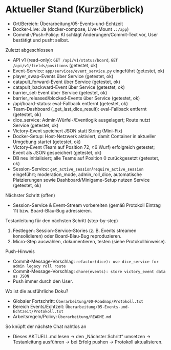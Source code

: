 # Aktueller Stand (Kurzüberblick)

- Ort/Bereich: Überarbeitung/05-Events-und-Echtzeit
- Docker-Live: Ja (docker-compose, Live-Mount `.:/app`)
- Commit-/Push-Policy: KI schlägt Änderungen/Commit-Text vor, User bestätigt und pusht selbst.

 Zuletzt abgeschlossen
- API v1 (read-only): `GET /api/v1/status/board`, `GET /api/v1/fields/positions` (getestet, ok)
- Event-Service: `app/services/event_service.py` eingeführt (getestet, ok)
- player_swap-Events über Service (getestet, ok)
- catapult_forward-Event über Service (getestet, ok)
- catapult_backward-Event über Service (getestet, ok)
- barrier_set-Event über Service (getestet, ok)
- barrier_released/blocked-Events über Service (getestet, ok)
- /api/board-status: eval-Fallback entfernt (getestet, ok)
- Team-Dashboard (_get_last_dice_result): eval-Fallback entfernt (getestet, ok)
 - dice_service: Admin-Würfel-/Eventlogik ausgelagert; Route nutzt Service (getestet, ok)
 - Victory-Event speichert JSON statt String (Mini-Fix)
- Docker-Setup: Host-Netzwerk aktiviert, damit Container in aktueller Umgebung startet (getestet, ok)
- Victory-Event (Team auf Position 72, ≥6 Wurf) erfolgreich getestet; Event als JSON gespeichert (getestet, ok)
- DB neu initialisiert; alle Teams auf Position 0 zurückgesetzt (getestet, ok)
- Session-Service: `get_active_session`/`require_active_session` eingeführt; moderation_mode, admin_roll_dice, automatische Platzierungen sowie Dashboard/Minigame-Setup nutzen Service (getestet, ok)

Nächster Schritt (offen)
- Session-Service & Event-Stream vorbereiten (gemäß Protokoll Eintrag 11) bzw. Board-Blau-Bug adressieren.

Testanleitung für den nächsten Schritt (step-by-step)
 1) Festlegen: Session-Service-Stories (z. B. Events streamen konsolidieren) oder Board-Blau-Bug reproduzieren.
 2) Micro-Step auswählen, dokumentieren, testen (siehe Protokollhinweise).

Push-Hinweis
 - Commit-Message-Vorschlag: `refactor(dice): use dice_service for admin legacy roll route`
 - Commit-Message-Vorschlag: `chore(events): store victory_event data as JSON`
- Push immer durch den User.

Wo ist die ausführliche Doku?
- Globaler Fortschritt: `Überarbeitung/00-Roadmap/Protokoll.txt`
- Bereich Events/Echtzeit: `Überarbeitung/05-Events-und-Echtzeit/Protokoll.txt`
- Arbeitsregeln/Policy: `Überarbeitung/README.md`

So knüpft der nächste Chat nahtlos an
- Dieses AKTUELL.md lesen → den „Nächster Schritt“ umsetzen → Testanleitung ausführen → bei Erfolg pushen → Protokoll aktualisieren.
